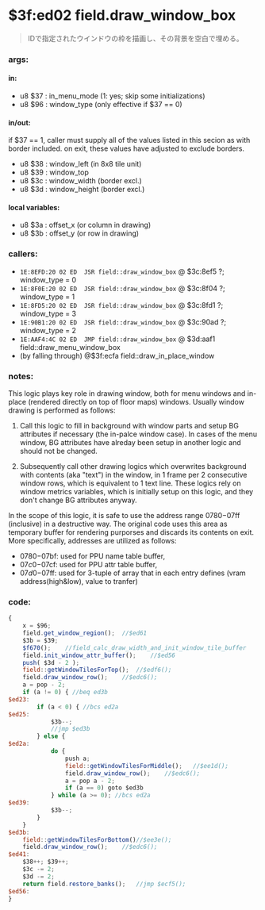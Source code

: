 ﻿

# $3f:ed02 field.draw_window_box
> IDで指定されたウインドウの枠を描画し、その背景を空白で埋める。

### args:

#### in:
+	u8 $37 : in_menu_mode (1: yes; skip some initializations)
+	u8 $96 : window_type (only effective if $37 == 0)

#### in/out:
if $37 == 1, caller must supply all of the values listed in this secion as with border included.
on exit, these values have adjusted to exclude borders.

+	u8 $38 : window_left (in 8x8 tile unit)
+	u8 $39 : window_top
+	u8 $3c : window_width (border excl.)
+	u8 $3d : window_height (border excl.)

#### local variables:
+	u8 $3a : offset_x (or column in drawing)
+	u8 $3b : offset_y (or row in drawing)

### callers:
+	`1E:8EFD:20 02 ED  JSR field::draw_window_box`	@ $3c:8ef5 ?; window_type = 0
+	`1E:8F0E:20 02 ED  JSR field::draw_window_box`	@ $3c:8f04 ?; window_type = 1
+	`1E:8FD5:20 02 ED  JSR field::draw_window_box`	@ $3c:8fd1 ?; window_type = 3
+	`1E:90B1:20 02 ED  JSR field::draw_window_box`	@ $3c:90ad ?; window_type = 2
+	`1E:AAF4:4C 02 ED  JMP field::draw_window_box`	@ $3d:aaf1 field::draw_menu_window_box
+	(by falling through) @$3f:ecfa field::draw_in_place_window

### notes:
This logic plays key role in drawing window,
both for menu windows and in-place (rendered directly on top of floor maps) windows.
Usually window drawing is performed as follows:

1.	Call this logic to fill in background with window parts
	and setup BG attributes if necessary (the in-palce window case).
	In cases of the menu window, BG attributes have alreday been setup in another logic
	and should not be changed.

2.	Subsequently call other drawing logics which overwrites background with
	contents (aka "text") in the window, in 1 frame per 2 consecutive window rows,
	which is equivalent to 1 text line.
	These logics rely on window metrics variables, which is initially setup on this logic,
	and they don't change BG attributes anyway.

In the scope of this logic, it is safe to use the address range $0780-$07ff (inclusive) in a destructive way.
The original code uses this area as temporary buffer for rendering purporses
and discards its contents on exit.
More specifically, addresses are utilized as follows:

- $0780-$07bf: used for PPU name table buffer,
- $07c0-$07cf: used for PPU attr table buffer,
- $07d0-$07ff: used for 3-tuple of array that in each entry defines (vram address(high&low), value to tranfer)

### code:
```js
{
	x = $96;
	field.get_window_region();	//$ed61
	$3b = $39;
	$f670();	//field_calc_draw_width_and_init_window_tile_buffer
	field.init_window_attr_buffer();	//$ed56
	push( $3d - 2 );
	field::getWindowTilesForTop();	//$edf6();
	field.draw_window_row();	//$edc6();
	a = pop - 2;
	if (a != 0) { //beq ed3b
$ed23:
		if (a < 0) { //bcs ed2a
$ed25:
			$3b--;
			//jmp $ed3b
		} else {
$ed2a:
			do {
				push a;
				field::getWindowTilesForMiddle();	//$ee1d();
				field.draw_window_row();	//$edc6();
				a = pop a - 2;
				if (a == 0) goto $ed3b
			} while (a >= 0); //bcs ed2a
$ed39:
			$3b--;
		}
	}
$ed3b:
	field::getWindowTilesForBottom()//$ee3e();
	field.draw_window_row();	//$edc6();
$ed41:
	$38++; $39++;
	$3c -= 2;
	$3d -= 2;
	return field.restore_banks();	//jmp $ecf5();
$ed56:
}
```




